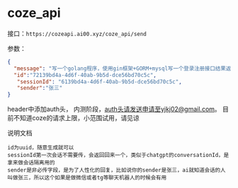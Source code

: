 # coze_api
接口：```https://cozeapi.ai00.xyz/coze_api/send```

参数：
```json
{
  "message": "写一个golang程序，使用gin框架+GORM+mysql写一个登录注册接口结果返回方式: 使用sendResult将结果发给用户",
  "id":"72139bd4a-4d6f-40ab-9b5d-dce56bd70c5c",
   "sessionId": "6139bd4a-4d6f-40ab-9b5d-dce56bd70c5c",
   "sender":"张三"
}
```
header中添加auth头，
内测阶段，auth头请发送申请至yjkj02@gmail.com。
目前不知道coze的请求上限，小范围试用，请见谅

说明文档
```
id为uuid，随意生成就可以
sessionId第一次会话不需要传，会返回回来一个，类似于chatgpt的conversationId，是拿来做会话隔离用的
sender是非必传字段，是为了人性化的回复，比如说你的sender是张三，ai就知道会话的人叫做张三，所以这个如果是做微信或者tg等聊天机器人的时候会有用
```

